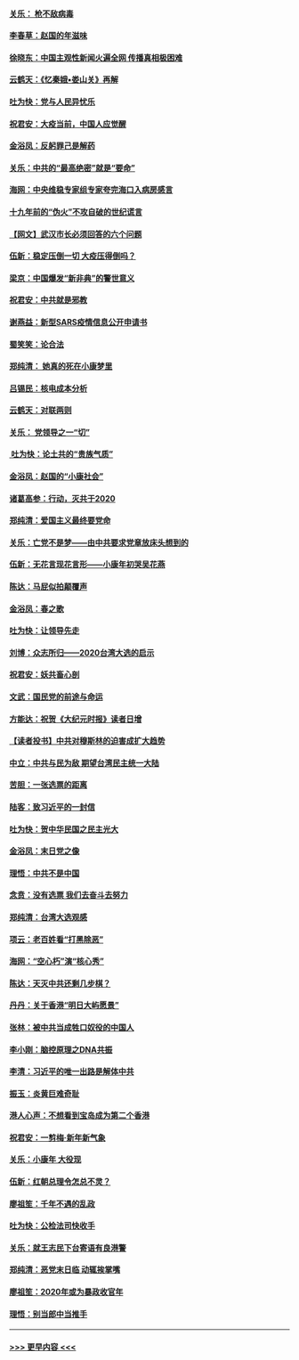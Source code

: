 #### [关乐： 枪不敌病毒](../pages/nsc993/n11826746.md?t=01282155) 
#### [李春草：赵国的年滋味](../pages/nsc993/n11826321.md?t=01282155) 
#### [徐晓东：中国主观性新闻火遍全网 传播真相极困难](../pages/nsc993/n11826508.md?t=01282155) 
#### [云鹤天：《忆秦娥▪娄山关》再解](../pages/nsc993/n11824682.md?t=01282155) 
#### [吐为快：党与人民异忧乐](../pages/nsc993/n11824660.md?t=01282155) 
#### [祝君安：大疫当前，中国人应觉醒](../pages/nsc993/n11821946.md?t=01282155) 
#### [金浴凤：反躬罪己是解药](../pages/nsc993/n11820280.md?t=01282155) 
#### [关乐：中共的“最高绝密”就是“要命”](../pages/nsc993/n11816946.md?t=01282155) 
#### [海网：中央维稳专家组专家夸完海口入病房感言](../pages/nsc993/n11815138.md?t=01282155) 
#### [十九年前的“伪火”不攻自破的世纪谎言](../pages/nsc993/n11813238.md?t=01282155) 
#### [【网文】武汉市长必须回答的六个问题](../pages/nsc993/n11813848.md?t=01282155) 
#### [伍新：稳定压倒一切 大疫压得倒吗？](../pages/nsc993/n11812634.md?t=01282155) 
#### [梁京：中国爆发“新非典”的警世意义](../pages/nsc993/n11812554.md?t=01282155) 
#### [祝君安：中共就是邪教](../pages/nsc993/n11812431.md?t=01282155) 
#### [谢燕益：新型SARS疫情信息公开申请书](../pages/nsc993/n11808840.md?t=01282155) 
#### [蜀笑笑：论合法](../pages/nsc993/n11808064.md?t=01282155) 
#### [郑纯清： 她真的死在小康梦里](../pages/nsc993/n11806623.md?t=01282155) 
#### [吕锡民：核电成本分析](../pages/nsc993/n11806284.md?t=01282155) 
#### [云鹤天：对联两则](../pages/nsc993/n11805957.md?t=01282155) 
#### [关乐： 党领导之一“切”](../pages/nsc993/n11804505.md?t=01282155) 
#### [ 吐为快：论土共的“贵族气质”](../pages/nsc993/n11804490.md?t=01282155) 
#### [金浴凤：赵国的“小康社会”](../pages/nsc993/n11804452.md?t=01282155) 
#### [诸葛高参：行动，灭共于2020](../pages/nsc993/n11804120.md?t=01282155) 
#### [郑纯清：爱国主义最终要党命](../pages/nsc993/n11802197.md?t=01282155) 
#### [关乐：亡党不是梦——由中共要求党章放床头想到的](../pages/nsc993/n11802156.md?t=01282155) 
#### [伍新：无花言现花言形——小康年初哭吴花燕](../pages/nsc993/n11800044.md?t=01282155) 
#### [陈达：马屁似拍颠覆声](../pages/nsc993/n11800010.md?t=01282155) 
#### [金浴凤：春之歌](../pages/nsc993/n11797687.md?t=01282155) 
#### [吐为快：让领导先走](../pages/nsc993/n11797512.md?t=01282155) 
#### [刘博：众志所归——2020台湾大选的启示](../pages/nsc993/n11796878.md?t=01282155) 
#### [祝君安：妖共畜心剖](../pages/nsc993/n11794273.md?t=01282155) 
#### [文武：国民党的前途与命运](../pages/nsc993/n11794198.md?t=01282155) 
#### [方能达：祝贺《大纪元时报》读者日增](../pages/nsc993/n11793807.md?t=01282155) 
#### [【读者投书】中共对穆斯林的迫害成扩大趋势](../pages/nsc993/n11791371.md?t=01282155) 
#### [中立：中共与民为敌 期望台湾民主统一大陆](../pages/nsc993/n11790392.md?t=01282155) 
#### [苦胆：一张选票的距离](../pages/nsc993/n11788914.md?t=01282155) 
#### [陆客：致习近平的一封信](../pages/nsc993/n11788867.md?t=01282155) 
#### [吐为快：贺中华民国之民主光大](../pages/nsc993/n11788618.md?t=01282155) 
#### [金浴凤：末日党之像](../pages/nsc993/n11787475.md?t=01282155) 
#### [理悟：中共不是中国](../pages/nsc993/n11787463.md?t=01282155) 
#### [念贲：没有选票  我们去奋斗去努力](../pages/nsc993/n11787398.md?t=01282155) 
#### [郑纯清：台湾大选观感](../pages/nsc993/n11786210.md?t=01282155) 
#### [项云：老百姓看“打黑除恶”](../pages/nsc993/n11785398.md?t=01282155) 
#### [海网：“空心朽”演“核心秀”](../pages/nsc993/n11783874.md?t=01282155) 
#### [陈达：天灭中共还剩几步棋？](../pages/nsc993/n11783719.md?t=01282155) 
#### [丹丹：关于香港“明日大屿愿景”](../pages/nsc993/n11783273.md?t=01282155) 
#### [张林：被中共当成牲口奴役的中国人](../pages/nsc993/n11782397.md?t=01282155) 
#### [李小刚：脑控原理之DNA共振](../pages/nsc993/n11780962.md?t=01282155) 
#### [李清：习近平的唯一出路是解体中共](../pages/nsc993/n11780866.md?t=01282155) 
#### [振玉：炎黄巨难奇耻](../pages/nsc993/n11779632.md?t=01282155) 
#### [港人心声：不想看到宝岛成为第二个香港](../pages/nsc993/n11778817.md?t=01282155) 
#### [祝君安：一剪梅‧新年新气象](../pages/nsc993/n11776340.md?t=01282155) 
#### [关乐：小康年 大役现](../pages/nsc993/n11774213.md?t=01282155) 
#### [伍新：红朝总理令怎总不灵？](../pages/nsc993/n11770813.md?t=01282155) 
#### [廖祖笙：千年不遇的乱政](../pages/nsc993/n11770373.md?t=01282155) 
#### [吐为快：公检法司快收手](../pages/nsc993/n11770359.md?t=01282155) 
#### [关乐：就王志民下台寄语有良港警](../pages/nsc993/n11769903.md?t=01282155) 
#### [郑纯清：恶党末日临 动辄挨掌嘴](../pages/nsc993/n11769356.md?t=01282155) 
#### [廖祖笙：2020年或为暴政收官年](../pages/nsc993/n11768216.md?t=01282155) 
#### [理悟：别当郎中当推手](../pages/nsc993/n11768243.md?t=01282155) 

----
#### [ >>> 更早内容 <<< ](../indexes/nsc993-earlier.md)
